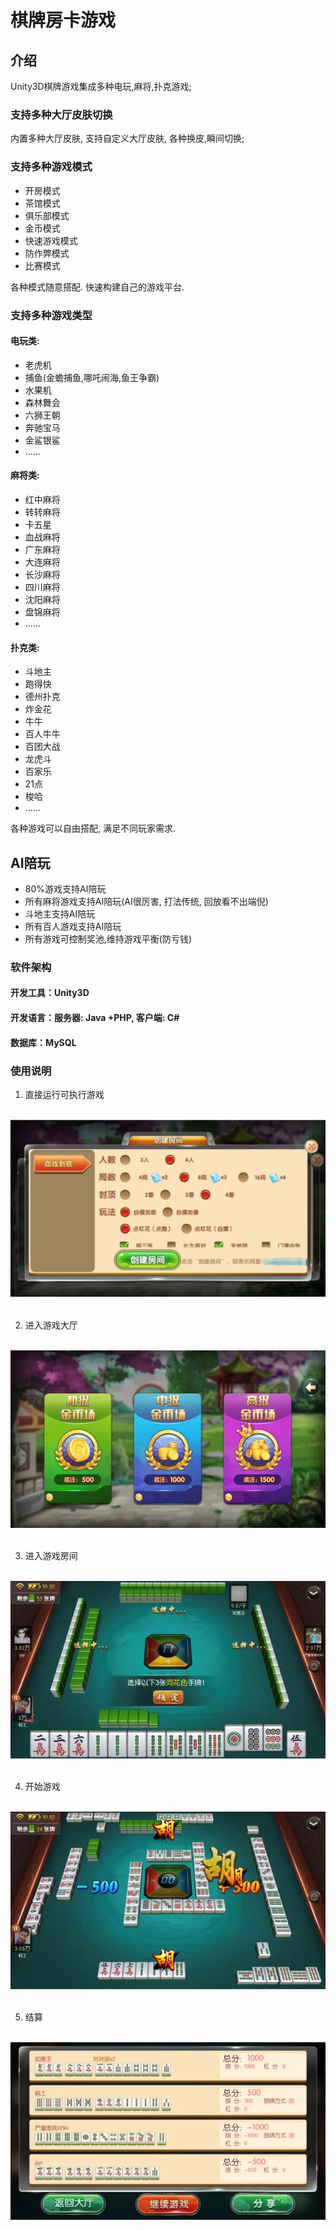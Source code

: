 # 棋牌房卡游戏

## 介绍
Unity3D棋牌游戏集成多种电玩,麻将,扑克游戏;
### 支持多种大厅皮肤切换
内置多种大厅皮肤, 支持自定义大厅皮肤, 各种换皮,瞬间切换;
### 支持多种游戏模式
  - 开房模式
  - 茶馆模式
  - 俱乐部模式
  - 金币模式
  - 快速游戏模式
  - 防作弊模式
  - 比赛模式

各种模式随意搭配. 快速构建自己的游戏平台.
### 支持多种游戏类型
#### 电玩类: 
  - 老虎机
  - 捕鱼(金蟾捕鱼,哪吒闹海,鱼王争霸)
  - 水果机
  - 森林舞会
  - 六狮王朝
  - 奔驰宝马
  - 金鲨银鲨
  - ......
#### 麻将类: 
  - 红中麻将
  - 转转麻将
  - 卡五星
  - 血战麻将
  - 广东麻将
  - 大连麻将
  - 长沙麻将
  - 四川麻将
  - 沈阳麻将
  - 盘锦麻将
  - ......
#### 扑克类: 
  - 斗地主
  - 跑得快
  - 德州扑克
  - 炸金花
  - 牛牛
  - 百人牛牛 
  - 百团大战
  - 龙虎斗
  - 百家乐
  - 21点
  - 梭哈
  - ......

各种游戏可以自由搭配, 满足不同玩家需求.

## AI陪玩
  - 80%游戏支持AI陪玩
  - 所有麻将游戏支持AI陪玩(AI很厉害, 打法传统, 回放看不出端倪)
  - 斗地主支持AI陪玩
  - 所有百人游戏支持AI陪玩
  - 所有游戏可控制奖池,维持游戏平衡(防亏钱)

### 软件架构
#### 开发工具：Unity3D
#### 开发语言：服务器: Java +PHP, 客户端: C#
#### 数据库：MySQL
 
### 使用说明
1. 直接运行可执行游戏 <br><br>

![创建游戏房间](imgs/1.webp "创建游戏房间")<br><br>

2. 进入游戏大厅<br><br>

![娱乐场](imgs/2.webp "娱乐场")<br><br>

3. 进入游戏房间<br><br>

![定缺中](imgs/3.webp "定缺中")<br><br>

4. 开始游戏<br><br>

![胡牌](imgs/4.webp "胡牌")<br><br>

5. 结算<br><br>

![结算](imgs/5.webp "结算")<br><br>
